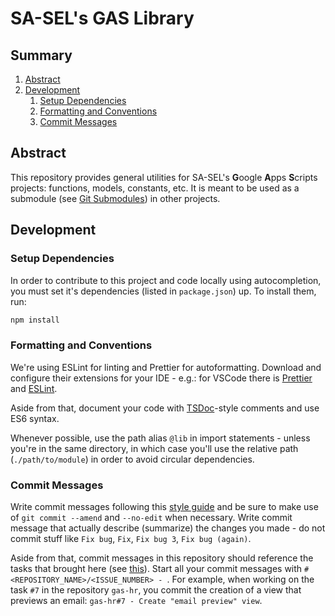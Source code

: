 # SA-SEL's GAS Library

## Summary

1. [Abstract](#abstract)
2. [Development](#Developtment)
   1. [Setup Dependencies](#setup)
   2. [Formatting and Conventions](#formatting)
   3. [Commit Messages](#commit)

## <a id="abstract"></a> Abstract

This repository provides general utilities for SA-SEL's **G**oogle **A**pps **S**cripts projects: functions, models, constants, etc. It is meant to be used as a submodule (see [Git Submodules](https://git-scm.com/book/en/v2/Git-Tools-Submodules)) in other projects.

## <a id="development"></a> Development

### <a id="setup"></a> Setup Dependencies

In order to contribute to this project and code locally using autocompletion, you must set it's dependencies (listed in `package.json`) up. To install them, run:

```bash
npm install
```

### <a id="formatting"></a> Formatting and Conventions

We're using ESLint for linting and Prettier for autoformatting. Download and configure their extensions for your IDE - e.g.: for VSCode there is [Prettier](https://marketplace.visualstudio.com/items?itemName=esbenp.prettier-vscode) and [ESLint](https://marketplace.visualstudio.com/items?itemName=dbaeumer.vscode-eslint).

Aside from that, document your code with [TSDoc](https://tsdoc.org/)-style comments and use ES6 syntax.

Whenever possible, use the path alias `@lib` in import statements - unless you're in the same directory, in which case you'll use the relative path (`./path/to/module`) in order to avoid circular dependencies.

### <a id="commit"></a> Commit Messages

Write commit messages following this [style guide](https://commit.style/) and be sure to make use of `git commit --amend` and `--no-edit` when necessary. Write commit message that actually describe (summarize) the changes you made - do not commit stuff like `Fix bug`, `Fix`, `Fix bug 3`, `Fix bug (again)`.

Aside from that, commit messages in this repository should reference the tasks that brought here (see [this](https://docs.github.com/en/get-started/writing-on-github/working-with-advanced-formatting/autolinked-references-and-urls#issues-and-pull-requests)). Start all your commit messages with `#<REPOSITORY_NAME>/<ISSUE_NUMBER> - `. For example, when working on the task `#7` in the repository `gas-hr`, you commit the creation of a view that previews an email: `gas-hr#7 - Create "email preview" view`.

